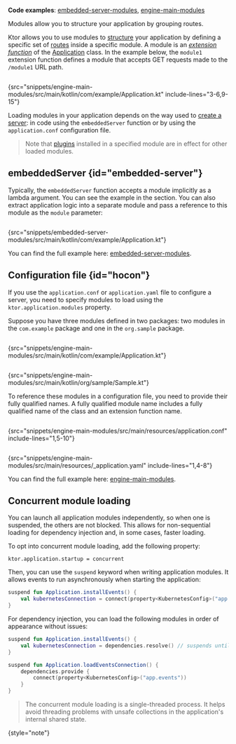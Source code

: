 [//]: # (title: Modules)

<tldr>
<p>
<b>Code examples</b>: 
<a href="https://github.com/ktorio/ktor-documentation/tree/%ktor_version%/codeSnippets/snippets/embedded-server-modules">embedded-server-modules</a>, 
<a href="https://github.com/ktorio/ktor-documentation/tree/%ktor_version%/codeSnippets/snippets/engine-main-modules">engine-main-modules</a>
</p>
</tldr>

<link-summary>Modules allow you to structure your application by grouping routes.</link-summary>

Ktor allows you to use modules to [structure](server-application-structure.md) your application by defining a specific set of [routes](server-routing.md) inside a specific module. A module is an _[extension function](https://kotlinlang.org/docs/extensions.html)_ of the [Application](https://api.ktor.io/ktor-server/ktor-server-core/io.ktor.server.application/-application/index.html) class. In the example below, the `module1` extension function defines a module that accepts GET requests made to the `/module1` URL path.

```kotlin
```
{src="snippets/engine-main-modules/src/main/kotlin/com/example/Application.kt" include-lines="3-6,9-15"}

Loading modules in your application depends on the way used to [create a server](server-create-and-configure.topic): in code using the `embeddedServer` function or by using the `application.conf` configuration file.

> Note that [plugins](server-plugins.md#install) installed in a specified module are in effect for other loaded modules.

## embeddedServer {id="embedded-server"}

Typically, the `embeddedServer` function accepts a module implicitly as a lambda argument. 
You can see the example in the [](server-create-and-configure.topic#embedded-server) section.
You can also extract application logic into a separate module and 
pass a reference to this module as the `module` parameter:

```kotlin
```
{src="snippets/embedded-server-modules/src/main/kotlin/com/example/Application.kt"}

You can find the full example here: [embedded-server-modules](https://github.com/ktorio/ktor-documentation/tree/%ktor_version%/codeSnippets/snippets/embedded-server-modules).



## Configuration file {id="hocon"}

If you use the `application.conf` or `application.yaml` file to configure a server, you need to specify modules to load using the `ktor.application.modules` property. 

Suppose you have three modules defined in two packages: two modules in the `com.example` package and one in the `org.sample` package.

<tabs>
<tab title="Application.kt">

```kotlin
```
{src="snippets/engine-main-modules/src/main/kotlin/com/example/Application.kt"}

</tab>
<tab title="Sample.kt">

```kotlin
```
{src="snippets/engine-main-modules/src/main/kotlin/org/sample/Sample.kt"}

</tab>
</tabs>

To reference these modules in a configuration file, you need to provide their fully qualified names.
A fully qualified module name includes a fully qualified name of the class and an extension function name.

<tabs group="config">
<tab title="application.conf" group-key="hocon">

```shell
```
{src="snippets/engine-main-modules/src/main/resources/application.conf" include-lines="1,5-10"}

</tab>
<tab title="application.yaml" group-key="yaml">

```yaml
```
{src="snippets/engine-main-modules/src/main/resources/_application.yaml" include-lines="1,4-8"}

</tab>
</tabs>

You can find the full example here: [engine-main-modules](https://github.com/ktorio/ktor-documentation/tree/%ktor_version%/codeSnippets/snippets/engine-main-modules).

## Concurrent module loading

You can launch all application modules independently, so when one is suspended, the others are not blocked.
This allows for non-sequential loading for dependency injection and, in some cases, faster loading.

To opt into concurrent module loading, add the following property:

```none
ktor.application.startup = concurrent
```

Then, you can use the `suspend` keyword when writing application modules. It allows events to run asynchronously when
starting the application:

```kotlin
suspend fun Application.installEvents() {
    val kubernetesConnection = connect(property<KubernetesConfig>("app.events"))
}
```

For dependency injection, you can load the following modules in order of appearance without issues:

```kotlin
suspend fun Application.installEvents() {
    val kubernetesConnection = dependencies.resolve() // suspends until provided
}

suspend fun Application.loadEventsConnection() {
    dependencies.provide {
        connect(property<KubernetesConfig>("app.events"))
    }
}
```

> The concurrent module loading is a single-threaded process. It helps avoid threading problems with unsafe collections
> in the application's internal shared state.
>
{style="note"}
